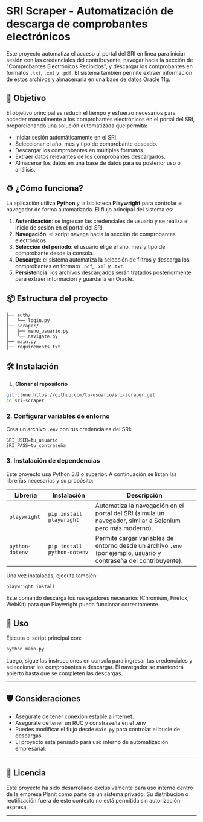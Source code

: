 
# SRI Scraper - Automatización de descarga de comprobantes electrónicos

Este proyecto automatiza el acceso al portal del SRI en línea para iniciar sesión con las credenciales del contribuyente, navegar hacia la sección de "Comprobantes Electrónicos Recibidos", y descargar los comprobantes en formatos `.txt`, `.xml` y `.pdf`. El sistema también permite extraer información de estos archivos y almacenarla en una base de datos Oracle 11g.

## 🧠 Objetivo

El objetivo principal es reducir el tiempo y esfuerzo necesarios para acceder manualmente a los comprobantes electrónicos en el portal del SRI, proporcionando una solución automatizada que permita:

- Iniciar sesión automáticamente en el SRI.
- Seleccionar el año, mes y tipo de comprobante deseado.
- Descargar los comprobantes en múltiples formatos.
- Extraer datos relevantes de los comprobantes descargados.
- Almacenar los datos en una base de datos para su posterior uso o análisis.

## ⚙️ ¿Cómo funciona?

La aplicación utiliza **Python** y la biblioteca **Playwright** para controlar el navegador de forma automatizada. El flujo principal del sistema es:

1. **Autenticación**: se ingresan las credenciales de usuario y se realiza el inicio de sesión en el portal del SRI.
2. **Navegación**: el script navega hacia la sección de comprobantes electrónicos.
3. **Selección del periodo**: el usuario elige el año, mes y tipo de comprobante desde la consola.
4. **Descarga**: el sistema automatiza la selección de filtros y descarga los comprobantes en formato `.pdf`, `.xml` y `.txt`.
5. **Persistencia**: los archivos descargados serán tratados posteriormente para extraer información y guardarla en Oracle.

## 📦 Estructura del proyecto

```
├── auth/
│   └── login.py
├── scraper/
│   ├── menu_usuario.py
│   └── navigate.py
├── main.py
├── requirements.txt
```

## 🛠️ Instalación

1. **Clonar el repositorio**

```bash
git clone https://github.com/tu-usuario/sri-scraper.git
cd sri-scraper
```

### 2. **Configurar variables de entorno**

Crea un archivo `.env` con tus credenciales del SRI:

```env
SRI_USER=tu_usuario
SRI_PASS=tu_contraseña
```

### 3. **Instalación de dependencias**

Este proyecto usa Python 3.8 o superior. A continuación se listan las librerías necesarias y su propósito:

| Librería         | Instalación                      | Descripción |
|------------------|----------------------------------|-------------|
| `playwright`     | `pip install playwright`         | Automatiza la navegación en el portal del SRI (simula un navegador, similar a Selenium pero más moderno). |
| `python-dotenv`  | `pip install python-dotenv`      | Permite cargar variables de entorno desde un archivo `.env` (por ejemplo, usuario y contraseña del contribuyente). |

Una vez instaladas, ejecuta también:

```bash
playwright install
```

Este comando descarga los navegadores necesarios (Chromium, Firefox, WebKit) para que Playwright pueda funcionar correctamente.


## 🚀 Uso

Ejecuta el script principal con:

```bash
python main.py
```

Luego, sigue las instrucciones en consola para ingresar tus credenciales y seleccionar los comprobantes a descargar. El navegador se mantendrá abierto hasta que se completen las descargas.

---

## 🛡️ Consideraciones

- Asegúrate de tener conexión estable a internet.
- Asegúrate de tener un RUC y constraseña en el .env
- Puedes modificar el flujo desde `main.py` para controlar el bucle de descargas.
- El proyecto está pensado para uso interno de automatización empresarial.

---

## 🔐 Licencia

Este proyecto ha sido desarrollado exclusivamente para uso interno dentro de la empresa Planit como parte de un sistema privado. Su distribución o reutilización fuera de este contexto no está permitida sin autorización expresa.

---
